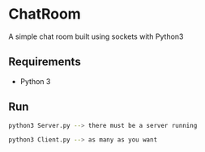 # ChatRoom
A simple chat room built using sockets with Python3

## Requirements 

* Python 3

## Run 

```bash
python3 Server.py --> there must be a server running

python3 Client.py --> as many as you want
```

